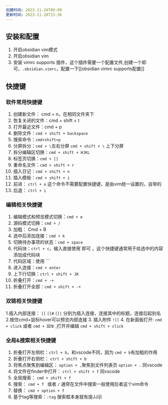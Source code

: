 ```yaml
---
创建时间: 2023-11-24T09:09
更新时间: 2023-11-28T13:36
---
```

## 安装和配置
1. 开启obsidian vim模式
2. 开启obsidian vim
3. 安装 vimrc supports 插件，这个插件需要一个配置文件,创建一个即可，`.obsidian.vimrc`，配置一下[[obsidian vimrc supports配置]]

## 快捷键

### 软件常用快捷键
1. 创建新文件： cmd + n，在相同文件夹下
2. 恢复关闭的文件：cmd + shift + t
3. 打开最近文件：cmd + p
4. 删除文件：`cmd + shift + backspace`
5. 搜索命令：`cmd+shift+p`
6. 分屏拆分：`cmd + \`左右分屏 `cmd + shift + \` 上下分屏
7. 拆分编辑区切换：`cmd + shift + HJKL`
8. 标签页切换：`cmd + []`
9. 重命名文件：`cmd + shift + r`
10. 插入日记：`cmd + shift + n`
11. 插入模板：`cmd + shift + i`
12. 前进： `ctrl + o` 这个命令不需要配置快捷键，是由vim统一设置的，自带的
13. 后退： `ctrl + i`
### 编辑相关快捷键
1. 编辑模式和预览模式切换：`cmd + e`
2. 源码模式切换：`cmd + /`
3. 加粗： Cmd + B
4. 选中后添加连接：`cmd + k`
5. 切换待办事项的状态：`cmd + space` 
6. 代码块：`ctrl + c`，输入直接使用\`即可 ，这个快捷键通常用于给选中的内容添加成代码块
7. 代码区域：使用 \`\`\`
8. 进入连接：`cmd + enter`
9. 上下行切换：`ctrl + shift + JK`
10. 折叠打开：`cmd + -+`
11. 折叠打开全部：`cmd + shift + -+`
### 双链相关快捷键
1.插入内部连接： `[[` `[[#` `[[|` 分别为插入连接，连接其中的标题，连接后起别名
2.按住cmd+鼠标hover可以预览内部连接
3. 插入附件 `![[`
4. 在新面板打开: `cmd + click` 或者 `cmd + 回车`  ,打开并编辑 `cmd + shift + click` 
### 全局&搜索相关快捷键
1. 折叠打开左侧栏：`ctrl + b`，和vscode不同，因为 `cmd + b`有加粗的作用
2. 折叠打开右侧栏： `ctrl + shift + b`
3. 将焦点聚焦到编辑区： `option + ,`聚焦到文件列表页 `option + .` 同vscode
4. 将文件在finder中打开： `ctrl + shift + f` 同vscode
5. 全局搜索： `cmd + shift + f`
6. 搜索： `cmd + f ` 或者 `/` 通常在文件中搜索一般使用后者这个vim命令
7. 替换： `cmd + option + f`
8. 基于tag等搜索：`:tag` 搜索框本身就有提JJ示